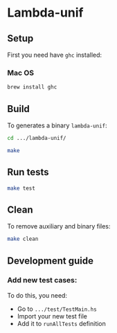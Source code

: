 # Lambda-unif


## Setup
First you need have `ghc` installed:

### Mac OS
```bash
brew install ghc
``` 

## Build
To generates a binary `lambda-unif`:
```bash
cd .../lambda-unif/

make
```

## Run tests
```bash
make test
```

## Clean
To remove auxiliary and binary files:
```bash
make clean
```


## Development guide

### Add new test cases:
  To do this, you need:
  - Go to `.../test/TestMain.hs`
  - Import your new test file
  - Add it to `runAllTests` definition
